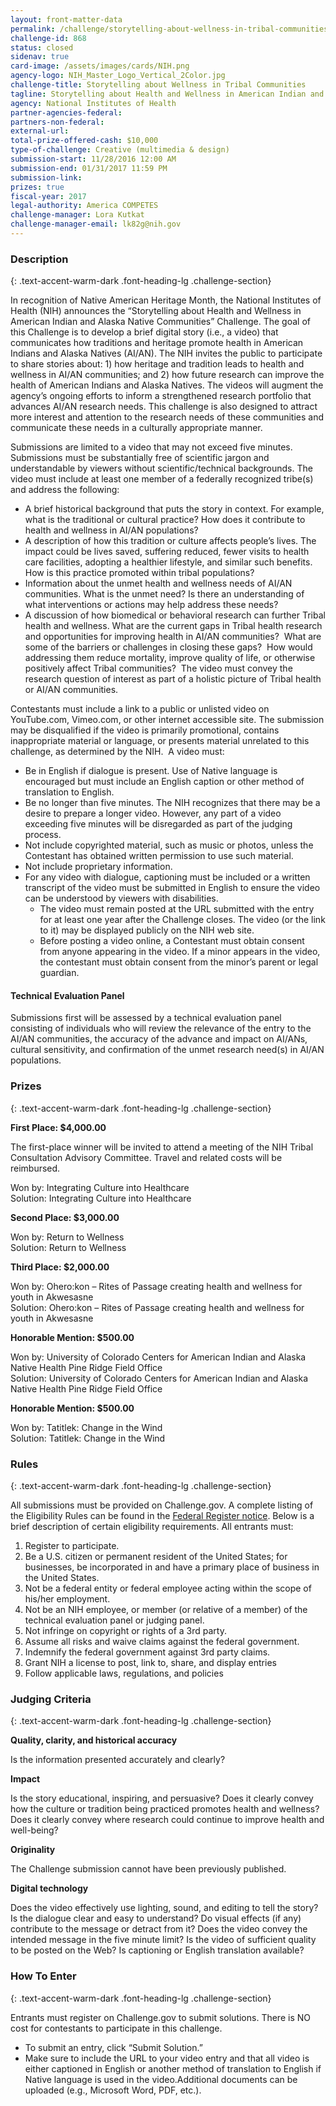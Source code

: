 ```yaml
---
layout: front-matter-data
permalink: /challenge/storytelling-about-wellness-in-tribal-communities/ 
challenge-id: 868
status: closed
sidenav: true
card-image: /assets/images/cards/NIH.png
agency-logo: NIH_Master_Logo_Vertical_2Color.jpg
challenge-title: Storytelling about Wellness in Tribal Communities
tagline: Storytelling about Health and Wellness in American Indian and Alaska Native Communities
agency: National Institutes of Health
partner-agencies-federal: 
partners-non-federal: 
external-url:
total-prize-offered-cash: $10,000
type-of-challenge: Creative (multimedia & design)
submission-start: 11/28/2016 12:00 AM
submission-end: 01/31/2017 11:59 PM
submission-link: 
prizes: true
fiscal-year: 2017
legal-authority: America COMPETES
challenge-manager: Lora Kutkat
challenge-manager-email: lk82g@nih.gov
---
```


<!-- Description start -->
### Description
{: .text-accent-warm-dark .font-heading-lg .challenge-section}

<p>In recognition of Native American Heritage Month, the&nbsp;National Institutes of Health (NIH) announces the &ldquo;Storytelling about Health and Wellness in American Indian and Alaska Native Communities&rdquo; Challenge. The goal of this Challenge is to develop a brief digital story (i.e., a video) that communicates how traditions and heritage promote health in American Indians and Alaska Natives (AI/AN).&nbsp;The NIH invites the public to participate to share stories about: 1) how heritage and tradition leads to health and wellness in AI/AN communities; and 2) how future research can improve the health of American Indians and Alaska Natives.&nbsp;The videos will augment the agency&rsquo;s ongoing efforts to inform a strengthened research portfolio that advances AI/AN research needs. This challenge is also designed to attract more interest and attention to the research needs of these communities and communicate these needs in a culturally appropriate manner.</p>
<p>Submissions are limited to a video that may not exceed five minutes. Submissions must be substantially free of scientific jargon and understandable by viewers without scientific/technical backgrounds. The video must include at least one member of a federally recognized tribe(s) and address the following:</p>
<ul>
<li>A brief historical background that puts the story in context. For example, what is the traditional or cultural practice? How does it contribute to health and wellness in AI/AN populations?</li>
<li>A description of how this tradition or culture affects people&rsquo;s lives. The impact could be lives saved, suffering reduced, fewer visits to health care facilities, adopting a healthier lifestyle, and similar such benefits. How is this practice promoted within tribal populations?</li>
<li>Information about the unmet health and wellness needs of AI/AN communities. What is the unmet need? Is there an understanding of what interventions or actions may help address these needs?</li>
<li>A discussion of how biomedical or behavioral research can further Tribal health and wellness. What are the current gaps in Tribal health research and opportunities for improving health in AI/AN communities?&nbsp; What are some of the barriers or challenges in closing these gaps?&nbsp; How would addressing them reduce mortality, improve quality of life, or otherwise positively affect Tribal communities? &nbsp;The video must convey the research question of interest as part of a holistic picture of Tribal health or AI/AN communities.</li>
</ul>
<p>Contestants must include a link to a public or unlisted video on YouTube.com, Vimeo.com, or other internet accessible site. The submission may be disqualified if the video is primarily promotional, contains inappropriate material or language, or presents material unrelated to this challenge, as determined by the NIH. &nbsp;A video must:</p>
<ul>
<li>Be in English if dialogue is present. Use of Native language is encouraged but must include an English caption or other method of translation to English.</li>
<li>Be no longer than five minutes. The NIH recognizes that there may be a desire to prepare a longer video. However, any part of a video exceeding five minutes will be disregarded as part of the judging process.</li>
<li>Not include copyrighted material, such as music or photos, unless the Contestant has obtained written permission to use such material.</li>
<li>Not include proprietary information.</li>
<li>For any video with dialogue, captioning must be included or a written transcript of the video must be submitted in English to ensure the video can be understood by viewers with disabilities.
<ul>
<li>The video must remain posted at the URL submitted with the entry for at least one year after the Challenge closes. The video (or the link to it) may be displayed publicly on the NIH web site.</li>
<li>Before posting a video online, a Contestant must obtain consent from anyone appearing in the video. If a minor appears in the video, the contestant must obtain consent from the minor&rsquo;s parent or legal guardian.</li>
</ul>
</li>
</ul>
<h4>Technical Evaluation Panel</h4>
<p>Submissions first will be assessed by a technical evaluation panel consisting of individuals who will review the relevance of the entry to the AI/AN communities, the accuracy of the advance and impact on AI/ANs, cultural sensitivity, and confirmation of the unmet research need(s) in AI/AN populations.</p>


<!-- Prizes start -->
### Prizes
{: .text-accent-warm-dark .font-heading-lg .challenge-section}

<p><strong>First Place: $4,000.00</strong></p>
<p>The first-place winner will be invited to attend a meeting of the NIH Tribal Consultation Advisory Committee. Travel and related costs will be reimbursed.</p>
<p>Won by: Integrating Culture into Healthcare<br />Solution: Integrating Culture into Healthcare</p>
<p><strong>Second Place: $3,000.00</strong></p>
<p>Won by: Return to Wellness&nbsp;<br />Solution: Return to Wellness&nbsp;</p>
<p><strong>Third Place: $2,000.00</strong></p>
<p>Won by: Ohero:kon &ndash; Rites of Passage creating health and wellness for youth in Akwesasne<br />Solution: Ohero:kon &ndash; Rites of Passage creating health and wellness for youth in Akwesasne</p>
<p><strong>Honorable Mention: $500.00</strong></p>
<p>Won by: University of Colorado Centers for American Indian and Alaska Native Health Pine Ridge Field Office<br />Solution: University of Colorado Centers for American Indian and Alaska Native Health Pine Ridge Field Office</p>
<p><strong>Honorable Mention: $500.00</strong></p>
<p>Won by: Tatitlek: Change in the Wind<br />Solution: Tatitlek: Change in the Wind</p>

<!-- Rules start -->
### Rules 
{: .text-accent-warm-dark .font-heading-lg .challenge-section}

<p>All submissions must be provided on Challenge.gov. A complete listing of the Eligibility Rules can be found in the <a href="https://www.federalregister.gov/documents/2016/11/28/2016-28497/announcement-of-requirements-and-registration-for-storytelling-about-health-and-wellness-in-american" target="_blank" rel="noopener">Federal Register notice</a>. Below is a brief description of certain eligibility requirements. All entrants must:</p>
<ol>
<li>Register to participate.</li>
<li>Be a U.S. citizen or permanent resident of the United States; for businesses, be incorporated in and have a primary place of business in the United States.</li>
<li>Not be a federal entity or federal employee acting within the scope of his/her employment.</li>
<li>Not be an NIH employee, or member (or relative of a member) of the technical evaluation panel or judging panel.</li>
<li>Not infringe on copyright or rights of a 3rd party.</li>
<li>Assume all risks and waive claims against the federal government.</li>
<li>Indemnify the federal government against 3rd party claims.</li>
<li>Grant NIH a license to post, link to, share, and display entries</li>
<li>Follow applicable laws, regulations, and policies</li>
</ol>

<!-- Judging start -->
### Judging Criteria
{: .text-accent-warm-dark .font-heading-lg .challenge-section}

<p><strong>Quality, clarity, and historical accuracy</strong></p>
<p>Is the information presented accurately and clearly?</p>
<p><strong>Impact</strong></p>
<p>Is the story educational, inspiring, and persuasive? Does it clearly convey how the culture or tradition being practiced promotes health and wellness? Does it clearly convey where research could continue to improve health and well-being?&nbsp;</p>
<p><strong>Originality</strong></p>
<p>The Challenge submission cannot have been previously published.</p>
<p><strong>Digital technology</strong></p>
<p>Does the video effectively use lighting, sound, and editing to tell the story? Is the dialogue clear and easy to understand? Do visual effects (if any) contribute to the message or detract from it? Does the video convey the intended message in the five minute limit? Is the video of sufficient quality to be posted on the Web? Is captioning or English translation available?</p>

<!--  How To Enter start -->
### How To Enter
{: .text-accent-warm-dark .font-heading-lg .challenge-section}

<p>Entrants must register on Challenge.gov to submit solutions. There is NO cost for contestants to participate in this challenge.</p>
<ul>
<li>To submit an entry, click &ldquo;Submit Solution.&rdquo;</li>
<li>Make sure to include the URL to your video entry and that all video is either captioned in English or another method of translation to English if Native language is used in the video.Additional documents can be uploaded (e.g., Microsoft Word, PDF, etc.).</li>
</ul>
